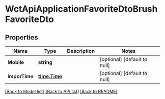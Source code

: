 # WctApiApplicationFavoriteDtoBrushFavoriteDto

## Properties
Name | Type | Description | Notes
------------ | ------------- | ------------- | -------------
**Mobile** | **string** |  | [optional] [default to null]
**ImporTime** | [**time.Time**](time.Time.md) |  | [optional] [default to null]

[[Back to Model list]](../README.md#documentation-for-models) [[Back to API list]](../README.md#documentation-for-api-endpoints) [[Back to README]](../README.md)


